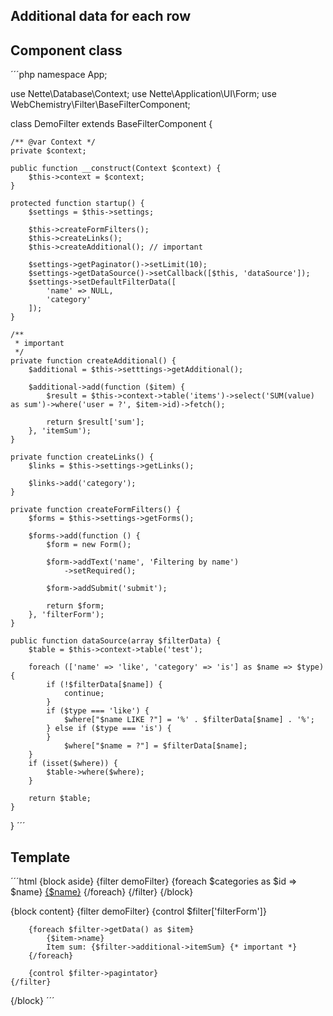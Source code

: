 ## Additional data for each row

## Component class

´´´php
namespace App;

use Nette\Database\Context;
use Nette\Application\UI\Form;
use WebChemistry\Filter\BaseFilterComponent;

class DemoFilter extends BaseFilterComponent {

	/** @var Context */
	private $context;

	public function __construct(Context $context) {
		$this->context = $context;
	}

	protected function startup() {
	    $settings = $this->settings;
	    
	    $this->createFormFilters();
	    $this->createLinks();
	    $this->createAdditional(); // important
	    
	    $settings->getPaginator()->setLimit(10);
	    $settings->getDataSource()->setCallback([$this, 'dataSource']);
	    $settings->setDefaultFilterData([
	        'name' => NULL,
	        'category'
	    ]);
	}
	
	/**
	 * important
	 */
	private function createAdditional() {
	    $additional = $this->setttings->getAdditional();
	    
	    $additional->add(function ($item) {
	        $result = $this->context->table('items')->select('SUM(value) as sum')->where('user = ?', $item->id)->fetch();
	        
	        return $result['sum'];
	    }, 'itemSum');
	}
	
	private function createLinks() {
	    $links = $this->settings->getLinks();
	    
	    $links->add('category');
	}
	
	private function createFormFilters() {
	    $forms = $this->settings->getForms();
	    
	    $forms->add(function () {
	        $form = new Form();
	        
	        $form->addText('name', '̈́Filtering by name')
	            ->setRequired();
	            
	        $form->addSubmit('submit');
	        
	        return $form;
	    }, 'filterForm');
	}
	
	public function dataSource(array $filterData) {
		$table = $this->context->table('test');
		
		foreach (['name' => 'like', 'category' => 'is'] as $name => $type) {
        	if (!$filterData[$name]) {                                                         
        		continue;                                                                      
        	}                                                                                  
        	if ($type === 'like') {                                                            
        		$where["$name LIKE ?"] = '%' . $filterData[$name] . '%';                       
        	} else if ($type === 'is') {                                                                           
        	}                                                                                  
        		$where["$name = ?"] = $filterData[$name];                                      
        }                                                                                      
        if (isset($where)) {                                                                   
        	$table->where($where);                                                             
        }                                                                                      

		return $table;
	}
}
´´´
## Template

´´´html
{block aside}
    {filter demoFilter}
        {foreach $categories as $id => $name}
            <a href="$filter->dynamicLink('category', $id)">{$name}</a>
        {/foreach}
    {/filter}
{/block}

{block content}
    {filter demoFilter}
        {control $filter['filterForm']}
    
        {foreach $filter->getData() as $item}
            {$item->name}
            Item sum: {$filter->additional->itemSum} {* important *}
        {/foreach}
        
        {control $filter->pagintator}
    {/filter}
{/block}
´´´
